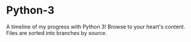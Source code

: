 # Python-3
A timeline of my progress with Python 3!
Browse to your heart's content. Files are sorted into branches by source.
